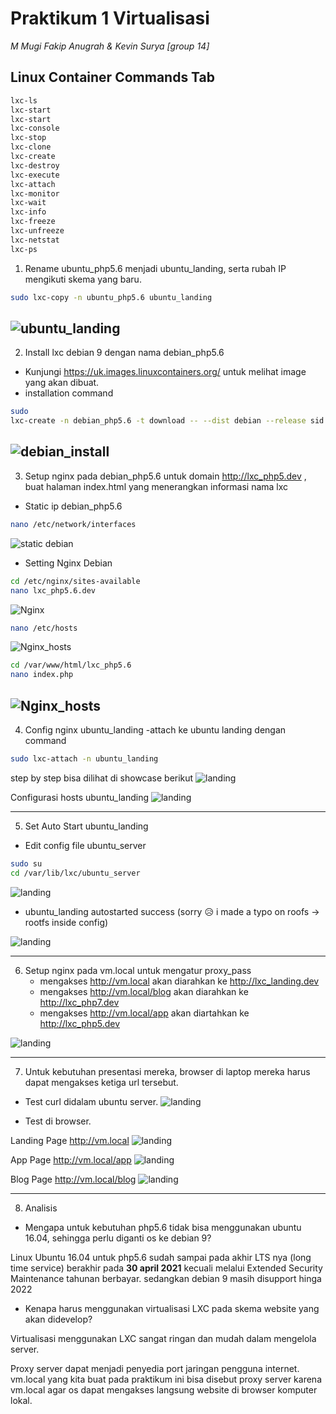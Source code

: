 # Praktikum 1 Virtualisasi
*M Mugi Fakip Anugrah & Kevin Surya [group 14]*
## Linux Container Commands Tab
```bash
lxc-ls
lxc-start
lxc-start
lxc-console
lxc-stop
lxc-clone 
lxc-create
lxc-destroy
lxc-execute
lxc-attach
lxc-monitor
lxc-wait
lxc-info
lxc-freeze
lxc-unfreeze
lxc-netstat
lxc-ps
```
1. Rename ubuntu_php5.6 menjadi ubuntu_landing, serta rubah IP mengikuti skema yang baru.


```bash
sudo lxc-copy -n ubuntu_php5.6 ubuntu_landing
```
![ubuntu_landing](assets/ubuntu_landing.png)
------
2. Install lxc debian 9 dengan nama debian_php5.6


  - Kunjungi https://uk.images.linuxcontainers.org/ untuk melihat image yang akan dibuat.
  - installation command
```bash
sudo 
lxc-create -n debian_php5.6 -t download -- --dist debian --release sid --arch amd64 --no-validate --server uk.images.linuxcontainers.org
```
![debian_install](assets/debian_php5.6.png)
------
3. Setup nginx pada debian_php5.6 untuk domain http://lxc_php5.dev , buat halaman index.html yang menerangkan informasi nama lxc


  - Static ip debian_php5.6
```bash 
nano /etc/network/interfaces
```
![static debian](https://github.com/mugifakip/Sistem-Administrasi-Server/blob/1990abc510d834c33758c83e614369aca994f500/assets/network%20interface.png)
  - Setting Nginx Debian
```bash 
cd /etc/nginx/sites-available
nano lxc_php5.6.dev
```
![Nginx](assets/SetNginx.png)
```bash
nano /etc/hosts
```
![Nginx_hosts](assets/hosts.png)
```bash
cd /var/www/html/lxc_php5.6
nano index.php
```
![Nginx_hosts](assets/deb_5.6.png)
------

4. Config nginx ubuntu_landing
  -attach ke ubuntu landing dengan command
```bash
sudo lxc-attach -n ubuntu_landing
```
step by step bisa dilihat di showcase berikut
![landing](assets/ubuntu-landing4.1.gif)

Configurasi hosts ubuntu_landing
![landing](assets/Hosts.gif)

------

5. Set Auto Start ubuntu_landing

  - Edit config file ubuntu_server
````bash
sudo su
cd /var/lib/lxc/ubuntu_server
````
![landing](assets/ubuntu_landing_configg.gif)

  - ubuntu_landing autostarted success (sorry 😥 i made a typo on roofs -> rootfs inside config)

![landing](assets/started.png)

------

6. Setup nginx pada vm.local untuk mengatur proxy_pass
   - mengakses http://vm.local akan diarahkan ke http://lxc_landing.dev
   - mengakses http://vm.local/blog akan diarahkan ke http://lxc_php7.dev
   - mengakses http://vm.local/app akan diartahkan ke http://lxc_php5.dev

![landing](assets/Config-vm.local.gif)

------

7. Untuk kebutuhan presentasi mereka, browser di laptop mereka harus dapat mengakses ketiga url tersebut.

  - Test curl didalam ubuntu server.
![landing](assets/curl-test.gif)

  - Test di browser.

Landing Page
http://vm.local
![landing](assets/lndng.png)

App Page
http://vm.local/app
![landing](assets/5.6.png)

Blog Page
http://vm.local/blog
![landing](assets/7.4.png)

------

8. Analisis

  - Mengapa untuk kebutuhan php5.6 tidak bisa menggunakan ubuntu 16.04, sehingga perlu diganti os ke debian 9?

Linux Ubuntu 16.04 untuk php5.6 sudah sampai pada akhir LTS nya (long time service) berakhir pada **30 april 2021** kecuali melalui Extended Security Maintenance tahunan berbayar. sedangkan debian 9 masih disupport hinga 2022

  - Kenapa harus menggunakan virtualisasi LXC pada skema website yang akan didevelop?

Virtualisasi menggunakan LXC sangat ringan dan mudah dalam mengelola server.


Proxy server dapat menjadi penyedia port jaringan pengguna internet. vm.local yang kita buat pada praktikum ini bisa disebut proxy server karena vm.local agar os dapat mengakses langsung website di browser komputer lokal.
